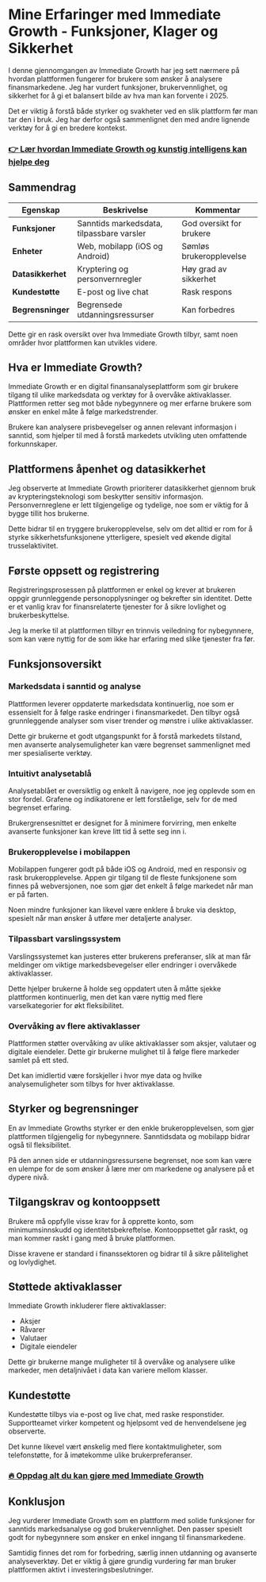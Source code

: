 # Mine Erfaringer med Immediate Growth - Funksjoner, Klager og Sikkerhet
   
I denne gjennomgangen av Immediate Growth har jeg sett nærmere på hvordan plattformen fungerer for brukere som ønsker å analysere finansmarkedene. Jeg har vurdert funksjoner, brukervennlighet, og sikkerhet for å gi et balansert bilde av hva man kan forvente i 2025.  

Det er viktig å forstå både styrker og svakheter ved en slik plattform før man tar den i bruk. Jeg har derfor også sammenlignet den med andre lignende verktøy for å gi en bredere kontekst.

### [👉 Lær hvordan Immediate Growth og kunstig intelligens kan hjelpe deg](https://tinyurl.com/25dtv7m4)
## Sammendrag  
| Egenskap              | Beskrivelse                                      | Kommentar                 |  
|-----------------------|-------------------------------------------------|---------------------------|  
| **Funksjoner**         | Sanntids markedsdata, tilpassbare varsler       | God oversikt for brukere  |  
| **Enheter**            | Web, mobilapp (iOS og Android)                   | Sømløs brukeropplevelse   |  
| **Datasikkerhet**      | Kryptering og personvernregler                   | Høy grad av sikkerhet     |  
| **Kundestøtte**        | E-post og live chat                              | Rask respons              |  
| **Begrensninger**      | Begrensede utdanningsressurser                   | Kan forbedres             |  

Dette gir en rask oversikt over hva Immediate Growth tilbyr, samt noen områder hvor plattformen kan utvikles videre.

## Hva er Immediate Growth?  
Immediate Growth er en digital finansanalyseplattform som gir brukere tilgang til ulike markedsdata og verktøy for å overvåke aktivaklasser. Plattformen retter seg mot både nybegynnere og mer erfarne brukere som ønsker en enkel måte å følge markedstrender.  

Brukere kan analysere prisbevegelser og annen relevant informasjon i sanntid, som hjelper til med å forstå markedets utvikling uten omfattende forkunnskaper.

## Plattformens åpenhet og datasikkerhet  
Jeg observerte at Immediate Growth prioriterer datasikkerhet gjennom bruk av krypteringsteknologi som beskytter sensitiv informasjon. Personvernreglene er lett tilgjengelige og tydelige, noe som er viktig for å bygge tillit hos brukerne.  

Dette bidrar til en tryggere brukeropplevelse, selv om det alltid er rom for å styrke sikkerhetsfunksjonene ytterligere, spesielt ved økende digital trusselaktivitet.

## Første oppsett og registrering  
Registreringsprosessen på plattformen er enkel og krever at brukeren oppgir grunnleggende personopplysninger og bekrefter sin identitet. Dette er et vanlig krav for finansrelaterte tjenester for å sikre lovlighet og brukerbeskyttelse.  

Jeg la merke til at plattformen tilbyr en trinnvis veiledning for nybegynnere, som kan være nyttig for de som ikke har erfaring med slike tjenester fra før.

## Funksjonsoversikt  

### Markedsdata i sanntid og analyse  
Plattformen leverer oppdaterte markedsdata kontinuerlig, noe som er essensielt for å følge raske endringer i finansmarkedet. Den tilbyr også grunnleggende analyser som viser trender og mønstre i ulike aktivaklasser.  

Dette gir brukerne et godt utgangspunkt for å forstå markedets tilstand, men avanserte analysemuligheter kan være begrenset sammenlignet med mer spesialiserte verktøy.

### Intuitivt analysetablå  
Analysetablået er oversiktlig og enkelt å navigere, noe jeg opplevde som en stor fordel. Grafene og indikatorene er lett forståelige, selv for de med begrenset erfaring.  

Brukergrensesnittet er designet for å minimere forvirring, men enkelte avanserte funksjoner kan kreve litt tid å sette seg inn i.

### Brukeropplevelse i mobilappen  
Mobilappen fungerer godt på både iOS og Android, med en responsiv og rask brukeropplevelse. Appen gir tilgang til de fleste funksjonene som finnes på webversjonen, noe som gjør det enkelt å følge markedet når man er på farten.  

Noen mindre funksjoner kan likevel være enklere å bruke via desktop, spesielt når man ønsker å utføre mer detaljerte analyser.

### Tilpassbart varslingssystem  
Varslingssystemet kan justeres etter brukerens preferanser, slik at man får meldinger om viktige markedsbevegelser eller endringer i overvåkede aktivaklasser.  

Dette hjelper brukerne å holde seg oppdatert uten å måtte sjekke plattformen kontinuerlig, men det kan være nyttig med flere varselkategorier for økt fleksibilitet.

### Overvåking av flere aktivaklasser  
Plattformen støtter overvåking av ulike aktivaklasser som aksjer, valutaer og digitale eiendeler. Dette gir brukerne mulighet til å følge flere markeder samlet på ett sted.  

Det kan imidlertid være forskjeller i hvor mye data og hvilke analysemuligheter som tilbys for hver aktivaklasse.

## Styrker og begrensninger  
En av Immediate Growths styrker er den enkle brukeropplevelsen, som gjør plattformen tilgjengelig for nybegynnere. Sanntidsdata og mobilapp bidrar også til fleksibilitet.  

På den annen side er utdanningsressursene begrenset, noe som kan være en ulempe for de som ønsker å lære mer om markedene og analysere på et dypere nivå.

## Tilgangskrav og kontooppsett  
Brukere må oppfylle visse krav for å opprette konto, som minimumsinnskudd og identitetsbekreftelse. Kontooppsettet går raskt, og man kommer raskt i gang med å bruke plattformen.  

Disse kravene er standard i finanssektoren og bidrar til å sikre pålitelighet og lovlydighet.

## Støttede aktivaklasser  
Immediate Growth inkluderer flere aktivaklasser:  
- Aksjer  
- Råvarer  
- Valutaer  
- Digitale eiendeler  

Dette gir brukerne mange muligheter til å overvåke og analysere ulike markeder, men detaljnivået i data kan variere mellom klasser.

## Kundestøtte  
Kundestøtte tilbys via e-post og live chat, med raske responstider. Supportteamet virker kompetent og hjelpsomt ved de henvendelsene jeg observerte.  

Det kunne likevel vært ønskelig med flere kontaktmuligheter, som telefonstøtte, for å imøtekomme ulike brukerpreferanser.

### [🔥 Oppdag alt du kan gjøre med Immediate Growth](https://tinyurl.com/25dtv7m4)
## Konklusjon  
Jeg vurderer Immediate Growth som en plattform med solide funksjoner for sanntids markedsanalyse og god brukervennlighet. Den passer spesielt godt for nybegynnere som ønsker en enkel inngang til finansmarkedene.  

Samtidig finnes det rom for forbedring, særlig innen utdanning og avanserte analyseverktøy. Det er viktig å gjøre grundig vurdering før man bruker plattformen aktivt i investeringsbeslutninger.